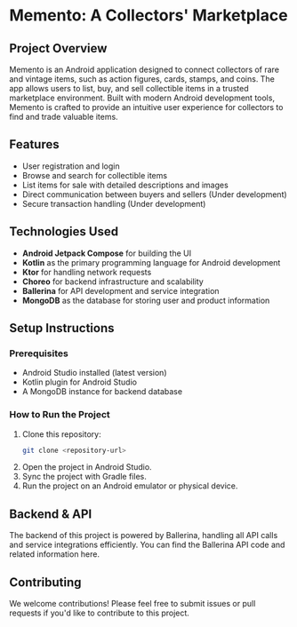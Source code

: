 # **Memento: A Collectors' Marketplace**

## Project Overview
Memento is an Android application designed to connect collectors of rare and vintage items, such as action figures, cards, stamps, and coins. The app allows users to list, buy, and sell collectible items in a trusted marketplace environment. Built with modern Android development tools, Memento is crafted to provide an intuitive user experience for collectors to find and trade valuable items.

## Features
- User registration and login
- Browse and search for collectible items
- List items for sale with detailed descriptions and images
- Direct communication between buyers and sellers (Under development)
- Secure transaction handling (Under development)

## Technologies Used
- **Android Jetpack Compose** for building the UI
- **Kotlin** as the primary programming language for Android development
- **Ktor** for handling network requests
- **Choreo** for backend infrastructure and scalability
- **Ballerina** for API development and service integration
- **MongoDB** as the database for storing user and product information

## Setup Instructions

### Prerequisites
- Android Studio installed (latest version)
- Kotlin plugin for Android Studio
- A MongoDB instance for backend database

### How to Run the Project
1. Clone this repository:
    ```bash
    git clone <repository-url>
    ```
2. Open the project in Android Studio.
3. Sync the project with Gradle files.
4. Run the project on an Android emulator or physical device.

## Backend & API
The backend of this project is powered by Ballerina, handling all API calls and service integrations efficiently. You can find the Ballerina API code and related information here.

## Contributing
We welcome contributions! Please feel free to submit issues or pull requests if you'd like to contribute to this project.
